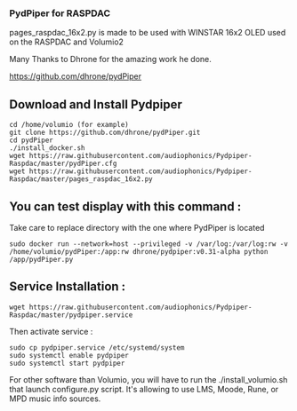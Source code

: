 ### PydPiper for RASPDAC

pages_raspdac_16x2.py is made to be used with WINSTAR 16x2 OLED used on the RASPDAC and Volumio2

Many Thanks to Dhrone for the amazing work he done.

https://github.com/dhrone/pydPiper


## Download and Install Pydpiper

```
cd /home/volumio (for example)
git clone https://github.com/dhrone/pydPiper.git
cd pydPiper
./install_docker.sh
wget https://raw.githubusercontent.com/audiophonics/Pydpiper-Raspdac/master/pydPiper.cfg
wget https://raw.githubusercontent.com/audiophonics/Pydpiper-Raspdac/master/pages_raspdac_16x2.py
```

## You can test display with this command :

Take care to replace directory with the one where PydPiper is located
```
sudo docker run --network=host --privileged -v /var/log:/var/log:rw -v /home/volumio/pydPiper:/app:rw dhrone/pydpiper:v0.31-alpha python /app/pydPiper.py
```

## Service Installation :

```
wget https://raw.githubusercontent.com/audiophonics/Pydpiper-Raspdac/master/pydpiper.service
```

Then activate service :
```
sudo cp pydpiper.service /etc/systemd/system
sudo systemctl enable pydpiper
sudo systemctl start pydpiper
```


For other software than Volumio, you will have to run the ./install_volumio.sh that launch configure.py script.
It's allowing to use LMS, Moode, Rune, or MPD music info sources.
